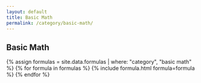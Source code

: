 ```yaml
---
layout: default
title: Basic Math
permalink: /category/basic-math/
---
```




## Basic Math

{% assign formulas = site.data.formulas | where: "category", "basic math" %}
{% for formula in formulas %}
  {% include formula.html formula=formula %}
{% endfor %}
